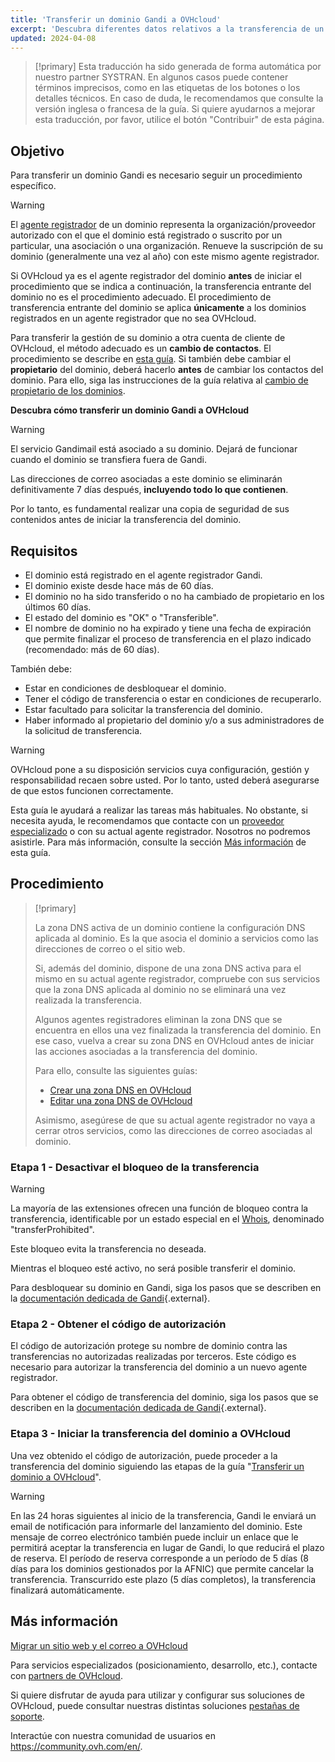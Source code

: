 ```yaml
---
title: 'Transferir un dominio Gandi a OVHcloud'
excerpt: 'Descubra diferentes datos relativos a la transferencia de un dominio Gandi a OVHcloud'
updated: 2024-04-08
---
```


> [!primary]
> Esta traducción ha sido generada de forma automática por nuestro partner SYSTRAN. En algunos casos puede contener términos imprecisos, como en las etiquetas de los botones o los detalles técnicos. En caso de duda, le recomendamos que consulte la versión inglesa o francesa de la guía. Si quiere ayudarnos a mejorar esta traducción, por favor, utilice el botón "Contribuir" de esta página.
> 

## Objetivo

Para transferir un dominio Gandi es necesario seguir un procedimiento específico.

> [!warning]
>
> El [agente registrador](https://www.ovhcloud.com/es/learn/what-is-domain-name-registrar/) de un dominio representa la organización/proveedor autorizado con el que el dominio está registrado o suscrito por un particular, una asociación o una organización. Renueve la suscripción de su dominio (generalmente una vez al año) con este mismo agente registrador.
>
> Si OVHcloud ya es el agente registrador del dominio **antes** de iniciar el procedimiento que se indica a continuación, la transferencia entrante del dominio no es el procedimiento adecuado. El procedimiento de transferencia entrante del dominio se aplica **únicamente** a los dominios registrados en un agente registrador que no sea OVHcloud.
>
> Para transferir la gestión de su dominio a otra cuenta de cliente de OVHcloud, el método adecuado es un **cambio de contactos**. El procedimiento se describe en [esta guía](/pages/account_and_service_management/account_information/managing_contacts).
> Si también debe cambiar el **propietario** del dominio, deberá hacerlo **antes** de cambiar los contactos del dominio. Para ello, siga las instrucciones de la guía relativa al [cambio de propietario de los dominios](/pages/web_cloud/domains/trade_domain).
>

**Descubra cómo transferir un dominio Gandi a OVHcloud**

> [!warning]
>
> El servicio Gandimail está asociado a su dominio. Dejará de funcionar cuando el dominio se transfiera fuera de Gandi. 
>
> Las direcciones de correo asociadas a este dominio se eliminarán definitivamente 7 días después, **incluyendo todo lo que contienen**.
>
> Por lo tanto, es fundamental realizar una copia de seguridad de sus contenidos antes de iniciar la transferencia del dominio.
>

## Requisitos

- El dominio está registrado en el agente registrador Gandi.
- El dominio existe desde hace más de 60 días.
- El dominio no ha sido transferido o no ha cambiado de propietario en los últimos 60 días.
- El estado del dominio es "OK" o "Transferible".
- El nombre de dominio no ha expirado y tiene una fecha de expiración que permite finalizar el proceso de transferencia en el plazo indicado (recomendado: más de 60 días).

También debe:

- Estar en condiciones de desbloquear el dominio.
- Tener el código de transferencia o estar en condiciones de recuperarlo.
- Estar facultado para solicitar la transferencia del dominio.
- Haber informado al propietario del dominio y/o a sus administradores de la solicitud de transferencia.

> [!warning]
>
> OVHcloud pone a su disposición servicios cuya configuración, gestión y responsabilidad recaen sobre usted. Por lo tanto, usted deberá asegurarse de que estos funcionen correctamente.
>
> Esta guía le ayudará a realizar las tareas más habituales. No obstante, si necesita ayuda, le recomendamos que contacte con un [proveedor especializado](/links/partner) o con su actual agente registrador. Nosotros no podremos asistirle. Para más información, consulte la sección [Más información](#go-further) de esta guía.
>

## Procedimiento

> [!primary]
>
> La zona DNS activa de un dominio contiene la configuración DNS aplicada al dominio. Es la que asocia el dominio a servicios como las direcciones de correo o el sitio web.
>
> Si, además del dominio, dispone de una zona DNS activa para el mismo en su actual agente registrador, compruebe con sus servicios que la zona DNS aplicada al dominio no se eliminará una vez realizada la transferencia.
>
> Algunos agentes registradores eliminan la zona DNS que se encuentra en ellos una vez finalizada la transferencia del dominio. En ese caso, vuelva a crear su zona DNS en OVHcloud antes de iniciar las acciones asociadas a la transferencia del dominio.
>
> Para ello, consulte las siguientes guías:
>
> - [Crear una zona DNS en OVHcloud](/pages/web_cloud/domains/dns_zone_create)
> - [Editar una zona DNS de OVHcloud](/pages/web_cloud/domains/dns_zone_edit)
>
> Asimismo, asegúrese de que su actual agente registrador no vaya a cerrar otros servicios, como las direcciones de correo asociadas al dominio.
>

### Etapa 1 - Desactivar el bloqueo de la transferencia

> [!warning]
>
> La mayoría de las extensiones ofrecen una función de bloqueo contra la transferencia, identificable por un estado especial en el [Whois](/links/web/domains-whois), denominado "transferProhibited".
>
> Este bloqueo evita la transferencia no deseada.
>
> Mientras el bloqueo esté activo, no será posible transferir el dominio.
>

Para desbloquear su dominio en Gandi, siga los pasos que se describen en la [documentación dedicada de Gandi](https://docs.gandi.net/en/domain_names/transfer_out/transfer_lock.html){.external}.

### Etapa 2 - Obtener el código de autorización

El código de autorización protege su nombre de dominio contra las transferencias no autorizadas realizadas por terceros. Este código es necesario para autorizar la transferencia del dominio a un nuevo agente registrador.

Para obtener el código de transferencia del dominio, siga los pasos que se describen en la [documentación dedicada de Gandi](https://docs.gandi.net/en/domain_names/transfer_out/auth_info.html){.external}.

### Etapa 3 - Iniciar la transferencia del dominio a OVHcloud
  
Una vez obtenido el código de autorización, puede proceder a la transferencia del dominio siguiendo las etapas de la guía "[Transferir un dominio a OVHcloud](/pages/web_cloud/domains/transfer_incoming_generic_domain)".

> [!warning]
>
> En las 24 horas siguientes al inicio de la transferencia, Gandi le enviará un email de notificación para informarle del lanzamiento del dominio.
> Este mensaje de correo electrónico también puede incluir un enlace que le permitirá aceptar la transferencia en lugar de Gandi, lo que reducirá el plazo de reserva.
> El período de reserva corresponde a un período de 5 días (8 días para los dominios gestionados por la AFNIC) que permite cancelar la transferencia.
> Transcurrido este plazo (5 días completos), la transferencia finalizará automáticamente.
>

## Más información <a name="go-further"></a>

[Migrar un sitio web y el correo a OVHcloud](/pages/web_cloud/web_hosting/hosting_migrating_to_ovh)

Para servicios especializados (posicionamiento, desarrollo, etc.), contacte con [partners de OVHcloud](/links/partner).

Si quiere disfrutar de ayuda para utilizar y configurar sus soluciones de OVHcloud, puede consultar nuestras distintas soluciones [pestañas de soporte](/links/support).

Interactúe con nuestra comunidad de usuarios en <https://community.ovh.com/en/>.
